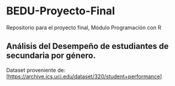 # BEDU-Proyecto-Final
Repositorio para el proyecto final, Módulo Programación con R

## Análisis del Desempeño de estudiantes de secundaria por género.
Dataset proveniente de: [https://archive.ics.uci.edu/dataset/320/student+performance]


